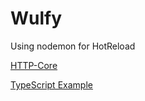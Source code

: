 # Wulfy

Using nodemon for HotReload

[HTTP-Core](https://github.com/Wulfy-JS/Wulfy-HTTP-Core)

[TypeScript Example](https://github.com/Wulfy-JS/TypeScript-Example)
